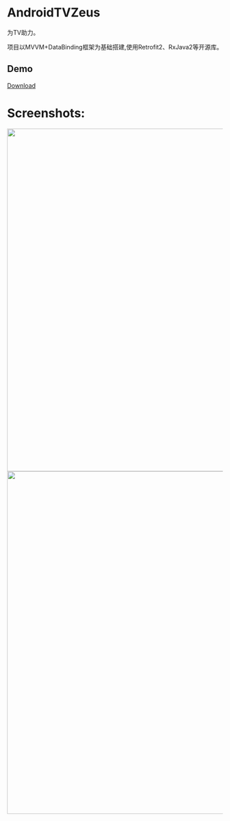 # AndroidTVZeus

为TV助力。

项目以MVVM+DataBinding框架为基础搭建,使用Retrofit2、RxJava2等开源库。

## Demo
[Download](https://github.com/SoarY/AndroidTVZeus/blob/master/file/AndroidTVZeus.apk?raw=true)

# Screenshots:
<img width="800" height=“450” src="https://github.com/SoarY/AndroidTVZeus/blob/master/file/img_01.png?raw=true"></img>
<img width="800" height=“450” src="https://github.com/SoarY/AndroidTVZeus/blob/master/file/img_02.png?raw=true"></img>
